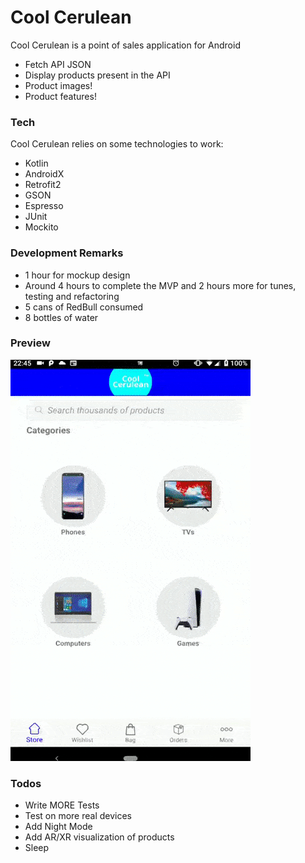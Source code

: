 # Cool Cerulean

Cool Cerulean is a point of sales application for Android

  - Fetch API JSON
  - Display products present in the API
  - Product images!
  - Product features!

### Tech

Cool Cerulean relies on some technologies to work:

* Kotlin
* AndroidX
* Retrofit2
* GSON
* Espresso
* JUnit
* Mockito

### Development Remarks

- 1 hour for mockup design
- Around 4 hours to complete the MVP and 2 hours more for tunes, testing and refactoring
- 5 cans of RedBull consumed
- 8 bottles of water

### Preview
![](app_preview.gif)

### Todos

 - Write MORE Tests
 - Test on more real devices
 - Add Night Mode
 - Add AR/XR visualization of products
 - Sleep


